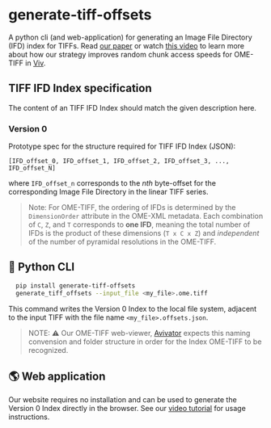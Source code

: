 # generate-tiff-offsets

A python cli (and web-application) for generating an Image File Directory (IFD)
index for TIFFs. Read [our paper](https://osf.io/wd2gu/) or watch
[this video](https://www.youtube.com/watch?v=cGB2TsSnfbo) to learn more about
how our strategy improves random chunk access speeds for OME-TIFF in
[Viv](https://github.com/hms-dbmi/viv).

## TIFF IFD Index specification

The content of an TIFF IFD Index should match the given description here.

### Version 0

Prototype spec for the structure required for TIFF IFD Index (JSON):

```
[IFD_offset_0, IFD_offset_1, IFD_offset_2, IFD_offset_3, ..., IFD_offset_N]
```

where `IFD_offset_n` corresponds to the _nth_ byte-offset for the corresponding
Image File Directory in the linear TIFF series.

> Note: For OME-TIFF, the ordering of IFDs is determined by the `DimensionOrder`
> attribute in the OME-XML metadata. Each combination of `C`, `Z`, and `T`
> corresponds to **one IFD**, meaning the total number of IFDs is the product
> of these dimensions (`T x C x Z`) and _independent_ of the number of pyramidal
> resolutions in the OME-TIFF.

## 🐍 Python CLI

```bash
  pip install generate-tiff-offsets
  generate_tiff_offsets --input_file <my_file>.ome.tiff
```

This command writes the Version 0 Index to the local file system, adjacent to the
input TIFF with the file name `<my_file>.offsets.json`.

> NOTE: ⚠️ Our OME-TIFF web-viewer, [Avivator](http://avivator.gehlenborglab.org) expects
> this naming convension and folder structure in order for the Index
> OME-TIFF to be recognized.

## 🌎 Web application

Our website requires no installation and can be used to generate the Version 0 Index
directly in the browser. See our [video tutorial](https://www.youtube.com/watch?v=cGB2TsSnfbo)
for usage instructions.
